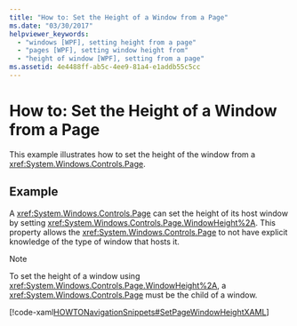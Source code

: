 ```yaml
---
title: "How to: Set the Height of a Window from a Page"
ms.date: "03/30/2017"
helpviewer_keywords: 
  - "windows [WPF], setting height from a page"
  - "pages [WPF], setting window height from"
  - "height of window [WPF], setting from a page"
ms.assetid: 4e4488ff-ab5c-4ee9-81a4-e1addb55c5cc
---
```

# How to: Set the Height of a Window from a Page
This example illustrates how to set the height of the window from a <xref:System.Windows.Controls.Page>.  
  
## Example  
 A <xref:System.Windows.Controls.Page> can set the height of its host window by setting <xref:System.Windows.Controls.Page.WindowHeight%2A>. This property allows the <xref:System.Windows.Controls.Page> to not have explicit knowledge of the type of window that hosts it.  
  
> [!NOTE]
> To set the height of a window using <xref:System.Windows.Controls.Page.WindowHeight%2A>, a <xref:System.Windows.Controls.Page> must be the child of a window.  
  
 [!code-xaml[HOWTONavigationSnippets#SetPageWindowHeightXAML](~/samples/snippets/csharp/VS_Snippets_Wpf/HOWTONavigationSnippets/CSharp/SetWindowHeightPage.xaml#setpagewindowheightxaml)]
